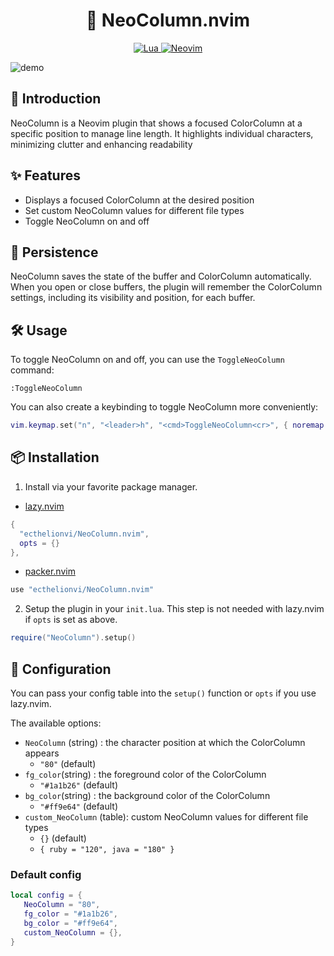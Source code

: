 <h1 align="center">
🌈 NeoColumn.nvim
</h1>

<p align="center">
  <a href="http://www.lua.org">
    <img
      alt="Lua"
      src="https://img.shields.io/badge/Lua-blue.svg?style=for-the-badge&logo=lua"
    />
  </a>
  <a href="https://neovim.io/">
    <img
      alt="Neovim"
      src="https://img.shields.io/badge/NeoVim-%2357A143.svg?&style=for-the-badge&logo=neovim&logoColor=white"
    />
  </a>
</p>

![demo](https://raw.githubusercontent.com/ecthelionvi/Images/main/NeoColumn.gif)

## 📢 Introduction

NeoColumn is a Neovim plugin that shows a focused ColorColumn at a specific position to manage line length. It highlights individual characters, minimizing clutter and enhancing readability

## ✨ Features

- Displays a focused ColorColumn at the desired position
- Set custom NeoColumn values for different file types
- Toggle NeoColumn on and off

## 💾 Persistence

NeoColumn saves the state of the buffer and ColorColumn automatically. When you open or close buffers, the plugin will remember the ColorColumn settings, including its visibility and position, for each buffer.

## 🛠️ Usage

To toggle NeoColumn on and off, you can use the `ToggleNeoColumn` command:

```vim
:ToggleNeoColumn
```
You can also create a keybinding to toggle NeoColumn more conveniently:

```lua
vim.keymap.set("n", "<leader>h", "<cmd>ToggleNeoColumn<cr>", { noremap = true, silent = true })
```

## 📦 Installation

1. Install via your favorite package manager.

- [lazy.nvim](https://github.com/folke/lazy.nvim)
```Lua
{
  "ecthelionvi/NeoColumn.nvim",
  opts = {}
},
```

- [packer.nvim](https://github.com/wbthomason/packer.nvim)
```Lua
use "ecthelionvi/NeoColumn.nvim"
```

2. Setup the plugin in your `init.lua`. This step is not needed with lazy.nvim if `opts` is set as above.
```Lua
require("NeoColumn").setup()
```

## 🔧 Configuration

You can pass your config table into the `setup()` function or `opts` if you use lazy.nvim.

The available options:

- `NeoColumn` (string) : the character position at which the ColorColumn appears
  - `"80"` (default)
- `fg_color`(string) : the foreground color of the ColorColumn
  - `"#1a1b26"` (default)
- `bg_color`(string) : the background color of the ColorColumn
  - `"#ff9e64"` (default)
- `custom_NeoColumn` (table): custom NeoColumn values for different file types
  - `{}` (default)
  - `{ ruby = "120", java = "180" }`

### Default config

```Lua
local config = {
   NeoColumn = "80",
   fg_color = "#1a1b26",
   bg_color = "#ff9e64",
   custom_NeoColumn = {},
}
```
